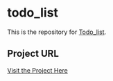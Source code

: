 # todo_list

This is the repository for [Todo_list](#).

## Project URL
[Visit the Project Here](https://github.com/21b1num2752/todo_list?tab=readme-ov-file)
